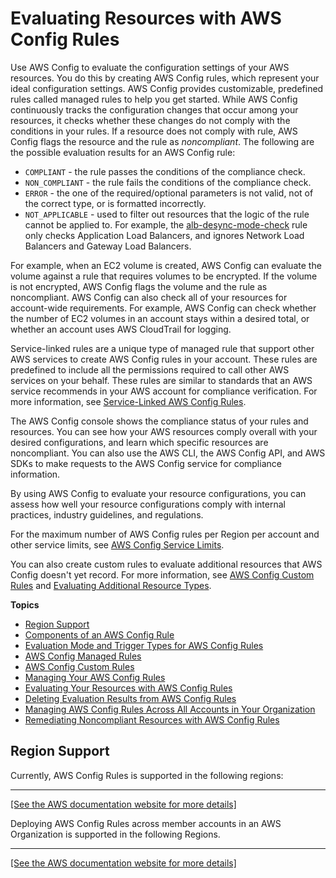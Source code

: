 # Evaluating Resources with AWS Config Rules<a name="evaluate-config"></a>

Use AWS Config to evaluate the configuration settings of your AWS resources\. You do this by creating AWS Config rules, which represent your ideal configuration settings\. AWS Config provides customizable, predefined rules called managed rules to help you get started\. While AWS Config continuously tracks the configuration changes that occur among your resources, it checks whether these changes do not comply with the conditions in your rules\. If a resource does not comply with rule, AWS Config flags the resource and the rule as *noncompliant*\. The following are the possible evaluation results for an AWS Config rule:
+ `COMPLIANT` \- the rule passes the conditions of the compliance check\.
+ `NON_COMPLIANT` \- the rule fails the conditions of the compliance check\.
+ `ERROR` \- the one of the required/optional parameters is not valid, not of the correct type, or is formatted incorrectly\.
+ `NOT_APPLICABLE` \- used to filter out resources that the logic of the rule cannot be applied to\. For example, the [alb\-desync\-mode\-check](https://docs.aws.amazon.com/config/latest/developerguide/alb-desync-mode-check.html) rule only checks Application Load Balancers, and ignores Network Load Balancers and Gateway Load Balancers\.

For example, when an EC2 volume is created, AWS Config can evaluate the volume against a rule that requires volumes to be encrypted\. If the volume is not encrypted, AWS Config flags the volume and the rule as noncompliant\. AWS Config can also check all of your resources for account\-wide requirements\. For example, AWS Config can check whether the number of EC2 volumes in an account stays within a desired total, or whether an account uses AWS CloudTrail for logging\.

Service\-linked rules are a unique type of managed rule that support other AWS services to create AWS Config rules in your account\. These rules are predefined to include all the permissions required to call other AWS services on your behalf\. These rules are similar to standards that an AWS service recommends in your AWS account for compliance verification\. For more information, see [Service\-Linked AWS Config Rules](service-linked-awsconfig-rules.md)\.

The AWS Config console shows the compliance status of your rules and resources\. You can see how your AWS resources comply overall with your desired configurations, and learn which specific resources are noncompliant\. You can also use the AWS CLI, the AWS Config API, and AWS SDKs to make requests to the AWS Config service for compliance information\.

By using AWS Config to evaluate your resource configurations, you can assess how well your resource configurations comply with internal practices, industry guidelines, and regulations\.

For the maximum number of AWS Config rules per Region per account and other service limits, see [AWS Config Service Limits](https://docs.aws.amazon.com/config/latest/developerguide/configlimits.html)\.

You can also create custom rules to evaluate additional resources that AWS Config doesn't yet record\. For more information, see [AWS Config Custom Rules](evaluate-config_develop-rules.md) and [Evaluating Additional Resource Types](evaluate-config_develop-rules_nodejs.md#creating-custom-rules-for-additional-resource-types)\.

**Topics**
+ [Region Support](#region-support-config-rules)
+ [Components of an AWS Config Rule](evaluate-config_components.md)
+ [Evaluation Mode and Trigger Types for AWS Config Rules](evaluate-config-rules.md)
+ [AWS Config Managed Rules](evaluate-config_use-managed-rules.md)
+ [AWS Config Custom Rules](evaluate-config_develop-rules.md)
+ [Managing Your AWS Config Rules](evaluate-config_manage-rules.md)
+ [Evaluating Your Resources with AWS Config Rules](evaluating-your-resources.md)
+ [Deleting Evaluation Results from AWS Config Rules](deleting-evaluations-results.md)
+ [Managing AWS Config Rules Across All Accounts in Your Organization](config-rule-multi-account-deployment.md)
+ [Remediating Noncompliant Resources with AWS Config Rules](remediation.md)

## Region Support<a name="region-support-config-rules"></a>

Currently, AWS Config Rules is supported in the following regions:


****  
[\[See the AWS documentation website for more details\]](http://docs.aws.amazon.com/config/latest/developerguide/evaluate-config.html)

Deploying AWS Config Rules across member accounts in an AWS Organization is supported in the following Regions\.


****  
[\[See the AWS documentation website for more details\]](http://docs.aws.amazon.com/config/latest/developerguide/evaluate-config.html)